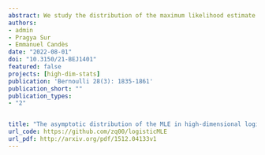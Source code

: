 ```yaml
---
abstract: We study the distribution of the maximum likelihood estimate (MLE) in high-dimensional logistic models, where covariates are Gaussian with an arbitrary covariance structure. We prove that in the limit of large problems holding the ratio between the number p of covariates and the sample size n constant, every finite list of MLE coordinates follows a multivariate normal distribution. Concretely, the jth coordinate $\beta_j$ of the MLE is asymptotically normally distributed with mean $\alpha_\star \beta_j$ and standard deviation $\sigma_\star/\tau_j$; here, $\beta_j$ is the value of the true regression coefficient, and $\tau_j$ the standard deviation of the j-th predictor conditional on all the others. The numerical parameters $\alpha_j>1$ and $\sigma_\star$ only depend upon the problem dimensionality $p/n$ and the overall signal strength, and can be accurately estimated. Our results imply that the MLE’s magnitude is biased upwards and that the MLE’s standard deviation is greater than that predicted by classical theory. We present a series of experiments on simulated and real data showing excellent agreement with the theory.
authors:
- admin
- Pragya Sur
- Emmanuel Candès
date: "2022-08-01"
doi: "10.3150/21-BEJ1401"
featured: false
projects: [high-dim-stats]
publication: 'Bernoulli 28(3): 1835-1861'
publication_short: ""
publication_types:
- "2"


title: "The asymptotic distribution of the MLE in high-dimensional logistic models: Arbitrary covariance"
url_code: https://github.com/zq00/logisticMLE
url_pdf: http://arxiv.org/pdf/1512.04133v1
---
```


